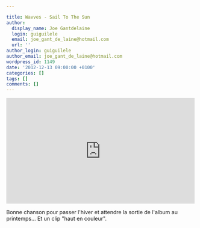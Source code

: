 ```yaml
---

title: Wavves - Sail To The Sun
author:
  display_name: Joe Gantdelaine
  login: guiguilele
  email: joe_gant_de_laine@hotmail.com
  url: ''
author_login: guiguilele
author_email: joe_gant_de_laine@hotmail.com
wordpress_id: 1149
date: '2012-12-13 09:00:00 +0100'
categories: []
tags: []
comments: []
---
```

<iframe width="500" height="281" src="http://www.youtube.com/embed/lfPNbZB6PvM?rel=0" frameborder="0" allowfullscreen></iframe>

Bonne chanson pour passer l'hiver et attendre la sortie de l'album au printemps... Et un clip "haut en couleur".
